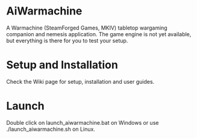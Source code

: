 # AiWarmachine
A Warmachine (SteamForged Games, MKIV) tabletop wargaming companion and nemesis application.
The game engine is not yet available, but everything is there for you to test your setup.

# Setup and Installation
Check the Wiki page for setup, installation and user guides.

# Launch
Double click on launch_aiwarmachine.bat on Windows or use ./launch_aiwarmachine.sh on Linux.
